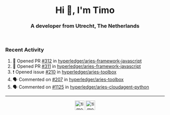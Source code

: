 <h1 align="center">Hi 👋, I'm Timo</h1>
<h3 align="center">A developer from Utrecht, The Netherlands</h3>
<br/>
<!-- https://github.com/rahuldkjain/github-profile-readme-generator --!>

<!--  <p align="left"><img src="https://github-readme-stats.vercel.app/api?username=timoglastra&show_icons=true&count_private=true&" alt="timoglastra" /></p> --!>

<!--
Github language stats
<p align="left"><img src="https://github-readme-stats.vercel.app/api/top-langs/?username=timoglastra&layout=compact" alt="timoglastra" /><p>
-->

<!-- Codestats language stats -->
<!-- <p align="left"><img src="https://codestats-readme.vercel.app/api/top-langs/?username=timoglastra&layout=compact&language_count=12" alt="timoglastra" /><p>    --!>
  
<h3>Recent Activity</h3>

<!--START_SECTION:activity-->
1. 💪 Opened PR [#312](https://github.com/hyperledger/aries-framework-javascript/pull/312) in [hyperledger/aries-framework-javascript](https://github.com/hyperledger/aries-framework-javascript)
2. 💪 Opened PR [#311](https://github.com/hyperledger/aries-framework-javascript/pull/311) in [hyperledger/aries-framework-javascript](https://github.com/hyperledger/aries-framework-javascript)
3. ❗️ Opened issue [#210](https://github.com/hyperledger/aries-toolbox/issues/210) in [hyperledger/aries-toolbox](https://github.com/hyperledger/aries-toolbox)
4. 🗣 Commented on [#207](https://github.com/hyperledger/aries-toolbox/issues/207) in [hyperledger/aries-toolbox](https://github.com/hyperledger/aries-toolbox)
5. 🗣 Commented on [#1125](https://github.com/hyperledger/aries-cloudagent-python/issues/1125) in [hyperledger/aries-cloudagent-python](https://github.com/hyperledger/aries-cloudagent-python)
<!--END_SECTION:activity-->

---

<p align="center">
<a href="https://twitter.com/timoglastra" target="blank"><img align="center" src="https://cdn.jsdelivr.net/npm/simple-icons@3.0.1/icons/twitter.svg" alt="timoglastra" height="30" width="30" /></a>
<a href="https://linkedin.com/in/timoglastra" target="blank"><img align="center" src="https://cdn.jsdelivr.net/npm/simple-icons@3.0.1/icons/linkedin.svg" alt="timoglastra" height="30" width="30" /></a>
</p>



